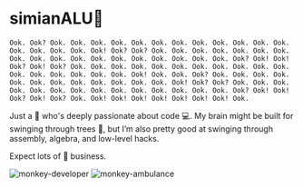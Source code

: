 # simianALU👋

```ook
Ook. Ook? Ook. Ook. Ook. Ook. Ook. Ook. Ook. Ook. Ook. Ook. Ook. Ook. Ook. Ook. Ook. Ook. Ook! Ook? Ook? Ook. Ook. Ook. Ook. Ook. Ook. Ook. Ook. Ook. Ook. Ook. Ook. Ook. Ook. Ook. Ook. Ook. Ook. Ook? Ook! Ook! Ook? Ook! Ook? Ook. Ook. Ook. Ook. Ook. Ook. Ook. Ook. Ook. Ook. Ook. Ook. Ook. Ook. Ook. Ook. Ook. Ook! Ook. Ook. Ook? Ook. Ook. Ook. Ook. Ook. Ook. Ook. Ook. Ook. Ook. Ook. Ook. Ook! Ook? Ook? Ook. Ook. Ook. Ook. Ook. Ook. Ook. Ook. Ook. Ook. Ook. Ook. Ook. Ook. Ook? Ook! Ook! Ook? Ook! Ook? Ook. Ook! Ook! Ook! Ook! Ook! Ook! Ook! Ook. 
```

Just a 🐒 who's deeply passionate about code 💻. My brain might be built for swinging through trees 🌳, but I’m also
pretty good at swinging through assembly, algebra, and low-level hacks. 

Expect lots of 🐒 business.

![monkey-developer](images/monkey-developer-smashing.gif)
![monkey-ambulance](https://tenor.com/view/monkey-paramedics-stretcher-ambulance-monkey-paramedics-gif-13712287636385216747)

